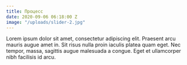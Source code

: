 ```yaml
---
title: Процесс
date: 2020-09-06 06:18:00 Z
image: "/uploads/slider-2.jpg"
---
```


Lorem ipsum dolor sit amet, consectetur adipiscing elit. Praesent arcu mauris augue amet in. Sit risus nulla proin iaculis platea quam eget. Nec tempor, massa, sagittis augue malesuada a congue. Eget et ullamcorper nibh facilisis id arcu.

